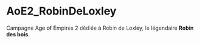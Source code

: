 # AoE2_RobinDeLoxley
Campagne Age of Empires 2 dédiée à Robin de Loxley, le légendaire **Robin des bois**.
